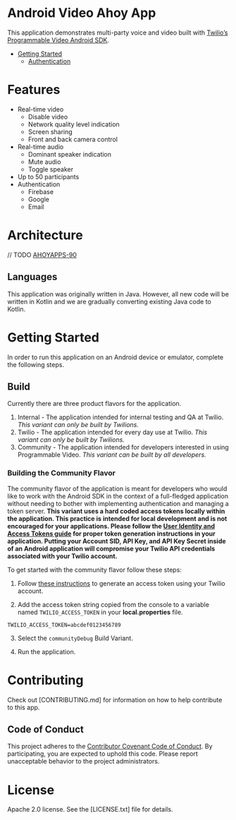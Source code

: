# Android Video Ahoy App

This application demonstrates multi-party voice and video built with [Twilio’s Programmable Video Android SDK](https://www.twilio.com/docs/video).

- [Getting Started](#getting-started)
    - [Authentication](#authentication)
    
# Features

- Real-time video
    - Disable video 
    - Network quality level indication
    - Screen sharing
    - Front and back camera control
- Real-time audio
    - Dominant speaker indication
    - Mute audio
    - Toggle speaker
- Up to 50 participants
- Authentication
    - Firebase
    - Google
    - Email
    
# Architecture
// TODO [AHOYAPPS-90](https://issues.corp.twilio.com/browse/AHOYAPPS-90)

## Languages
This application was originally written in Java. However, all new code will be written in Kotlin and we are gradually converting existing Java code to Kotlin.
 
# Getting Started

In order to run this application on an Android device or emulator, complete the following steps.

## Build
Currently there are three product flavors for the application.

1. Internal - The application intended for internal testing and QA at Twilio. _This variant can only be built by Twilions._
1. Twilio - The application intended for every day use at Twilio. _This variant can only be built by Twilions._
1. Community - The application intended for developers interested in using Programmable Video. _This variant can be built by all developers._

### Building the Community Flavor

The community flavor of the application is meant for developers who would like to work with the
Android SDK in the context of a full-fledged application without needing to bother with implementing
authentication and managing a token server. **This variant uses a hard coded access tokens locally within
the application. This practice is intended for local development and is not encouraged for your
applications. Please follow the
[User Identity and Access Tokens guide](https://www.twilio.com/docs/api/video/identity) for proper
token generation instructions in your application. Putting your Account SID,
API Key, and API Key Secret inside of an Android application will compromise your Twilio API
credentials associated with your Twilio account.**

To get started with the community flavor follow these steps:

1. Follow [these instructions](https://www.twilio.com/docs/video/tutorials/user-identity-access-tokens#generate-in-console) to generate an access token using your Twilio account.

2. Add the access token string copied from the console to a variable named `TWILIO_ACCESS_TOKEN`
in your **local.properties** file.

```
TWILIO_ACCESS_TOKEN=abcdef0123456789
```

3. Select the `communityDebug` Build Variant.

4. Run the application.

# Contributing

Check out [CONTRIBUTING.md] for information on how to help contribute to this app.

## Code of Conduct

This project adheres to the [Contributor Covenant Code of Conduct](CODE_OF_CONDUCT.md). By participating, you are expected to uphold this code. Please report unacceptable behavior to the project administrators.

# License

Apache 2.0 license. See the [LICENSE.txt] file for details.